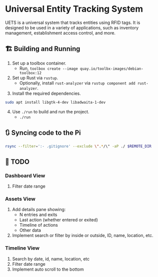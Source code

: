 # Universal Entity Tracking System

UETS is a universal system that tracks entities using RFID tags. It is designed to be used in a variety of applications, such as inventory management, establishment access control, and more.

## 🏗️ Building and Running

1. Set up a toolbox container.
   - Run, `toolbox create --image quay.io/toolbx-images/debian-toolbox:12`
2. Set up Rust via `rustup`.
   - Optionally, install `rust-analyzer` via `rustup component add rust-analyzer`.
3. Install the required dependencies.

```sh
sudo apt install libgtk-4-dev libadwaita-1-dev
```

4. Use `./run` to build and run the project.
   - `./run`

## 🔃 Syncing code to the Pi

```sh
rsync --filter=':- .gitignore' --exclude \".*/\" -aP ./ $REMOTE_DIR
```

## 📝 TODO

### Dashboard View

1. Filter date range

### Assets View

1. Add details pane showing:
   - N entries and exits
   - Last action (whether entered or exited)
   - Timeline of actions
   - Other data
2. Implement search or filter by inside or outside, ID, name, location, etc.

### Timeline View

1. Search by date, id, name, location, etc
2. Filter date range
3. Implement auto scroll to the bottom
